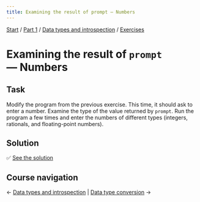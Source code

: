 ```yaml
---
title: Examining the result of prompt — Numbers
---
```


[Start](/raku-course/) / [Part 1](/raku-course/part1) / [Data types and introspection](/raku-course/what) / [Exercises](..)

# Examining the result of `prompt` — Numbers

## Task

Modify the program from the previous exercise. This time, it should ask to enter a number. Examine the type of the value returned by `prompt`. Run the program a few times and enter the numbers of different types (integers, rationals, and floating-point numbers).

## Solution

✅ [See the solution](solution)

## Course navigation

← [Data types and introspection](/raku-course/what) | [Data type conversion](/raku-course/coercion) →
